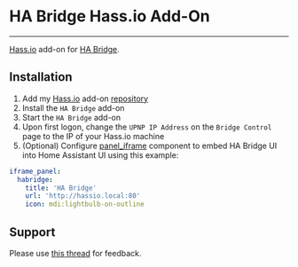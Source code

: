 # HA Bridge Hass.io Add-On
---------

[Hass.io](https://home-assistant.io/hassio/) add-on for [HA Bridge](https://github.com/bwssytems/ha-bridge).

## Installation

1. Add my [Hass.io](https://home-assistant.io/hassio/) add-on [repository](https://github.com/notoriousbdg/hassio-addons)
2. Install the `HA Bridge` add-on
3. Start the `HA Bridge` add-on
4. Upon first logon, change the `UPNP IP Address` on the `Bridge Control` page to the IP of your Hass.io machine
5. (Optional) Configure [panel_iframe](https://home-assistant.io/components/panel_iframe/) component to embed HA Bridge UI into Home Assistant UI using this example:

```yaml
iframe_panel:
  habridge:
    title: 'HA Bridge'
    url: 'http://hassio.local:80'
    icon: mdi:lightbulb-on-outline
```

## Support

Please use [this thread](https://community.home-assistant.io/t/repository-notoriousbdg-add-ons-node-red-and-ha-bridge/23247) for feedback.

